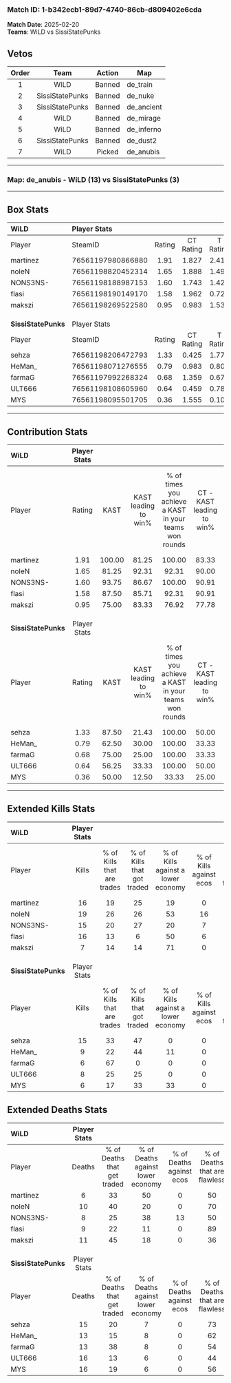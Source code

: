 ### Match ID: 1-b342ecb1-89d7-4740-86cb-d809402e6cda  
**Match Date**: 2025-02-20  
**Teams**: WiLD vs SissiStatePunks  

## Vetos  

| Order | Team | Action | Map |
| :---: | :--: | :----: | --- |
| 1 | WiLD | Banned | de_train |
| 2 | SissiStatePunks | Banned | de_nuke |
| 3 | SissiStatePunks | Banned | de_ancient |
| 4 | WiLD | Banned | de_mirage |
| 5 | WiLD | Banned | de_inferno |
| 6 | SissiStatePunks | Banned | de_dust2 |
| 7 | WiLD | Picked | de_anubis |

---  

### **Map**: de_anubis - WiLD (13) vs SissiStatePunks (3)  
---  

## Box Stats  

| **WiLD**            | Player Stats      |        |           |          |        |       |       |         |        |      |     |
| :- | :- | :-: | :-: | :-: | :-: | :-: | :-: | :-: | :-: | :-: | :-: |
| Player              | SteamID           | Rating | CT Rating | T Rating |  KAST  |  ADR  | Kills | Assists | Deaths | K/D  | HS% |
| martinez            | 76561197980866880 |  1.91  |   1.827   |  2.417   | 100.00 | 125.7 |  16   |    8    |   6    | 2.67 | 50  |
| noleN               | 76561198820452314 |  1.65  |   1.888   |  1.492   | 81.25  | 90.0  |  19   |    3    |   10   | 1.90 | 36  |
| NONS3NS-            | 76561198188987153 |  1.60  |   1.743   |  1.421   | 93.75  | 84.1  |  15   |    6    |   8    | 1.88 | 40  |
| flasi               | 76561198190149170 |  1.58  |   1.962   |  0.721   | 87.50  | 89.4  |  16   |    4    |   9    | 1.78 | 25  |
| makszi              | 76561198269522580 |  0.95  |   0.983   |  1.537   | 75.00  | 83.0  |   7   |   11    |   11   | 0.64 | 42  |
|                     |                   |        |           |          |        |       |       |         |        |      |     |
|                     |                   |        |           |          |        |       |       |         |        |      |     |
|                     |                   |        |           |          |        |       |       |         |        |      |     |
| **SissiStatePunks** | Player Stats      |        |           |          |        |       |       |         |        |      |     |
| Player              | SteamID           | Rating | CT Rating | T Rating |  KAST  |  ADR  | Kills | Assists | Deaths | K/D  | HS% |
| sehza               | 76561198206472793 |  1.33  |   0.425   |  1.773   | 87.50  | 97.3  |  15   |    2    |   15   | 1.00 | 60  |
| HeMan_              | 76561198071276555 |  0.79  |   0.983   |  0.808   | 62.50  | 63.1  |   9   |    2    |   13   | 0.69 | 66  |
| farmaG              | 76561197992268324 |  0.68  |   1.359   |  0.678   | 75.00  | 48.8  |   6   |    4    |   13   | 0.46 | 66  |
| ULT666              | 76561198108605960 |  0.64  |   0.459   |  0.787   | 56.25  | 79.5  |   8   |    2    |   16   | 0.50 | 75  |
| MYS                 | 76561198095501705 |  0.36  |   1.555   |  0.105   | 50.00  | 42.1  |   6   |    2    |   16   | 0.38 | 66  |
---  

## Contribution Stats  

| **WiLD**            | Player Stats |        |                      |                                                        |                           |                                                             |                          |                                                            |
| :- | :-: | :-: | :-: | :-: | :-: | :-: | :-: | :-: |
| Player              |    Rating    |  KAST  | KAST leading to win% | % of times you achieve a KAST in your teams won rounds | CT - KAST leading to win% | CT - % of times you achieve a KAST in your teams won rounds | T - KAST leading to win% | T - % of times you achieve a KAST in your teams won rounds |
| martinez            |     1.91     | 100.00 |        81.25         |                         100.00                         |           83.33           |                           100.00                            |          75.00           |                           100.00                           |
| noleN               |     1.65     | 81.25  |        92.31         |                         92.31                          |           90.00           |                            90.00                            |          100.00          |                           100.00                           |
| NONS3NS-            |     1.60     | 93.75  |        86.67         |                         100.00                         |           90.91           |                           100.00                            |          75.00           |                           100.00                           |
| flasi               |     1.58     | 87.50  |        85.71         |                         92.31                          |           90.91           |                           100.00                            |          66.67           |                           66.67                            |
| makszi              |     0.95     | 75.00  |        83.33         |                         76.92                          |           77.78           |                            70.00                            |          100.00          |                           100.00                           |
|                     |              |        |                      |                                                        |                           |                                                             |                          |                                                            |
|                     |              |        |                      |                                                        |                           |                                                             |                          |                                                            |
|                     |              |        |                      |                                                        |                           |                                                             |                          |                                                            |
| **SissiStatePunks** | Player Stats |        |                      |                                                        |                           |                                                             |                          |                                                            |
| Player              |    Rating    |  KAST  | KAST leading to win% | % of times you achieve a KAST in your teams won rounds | CT - KAST leading to win% | CT - % of times you achieve a KAST in your teams won rounds | T - KAST leading to win% | T - % of times you achieve a KAST in your teams won rounds |
| sehza               |     1.33     | 87.50  |        21.43         |                         100.00                         |           50.00           |                           100.00                            |          16.67           |                           100.00                           |
| HeMan_              |     0.79     | 62.50  |        30.00         |                         100.00                         |           33.33           |                           100.00                            |          28.57           |                           100.00                           |
| farmaG              |     0.68     | 75.00  |        25.00         |                         100.00                         |           33.33           |                           100.00                            |          22.22           |                           100.00                           |
| ULT666              |     0.64     | 56.25  |        33.33         |                         100.00                         |           50.00           |                           100.00                            |          28.57           |                           100.00                           |
| MYS                 |     0.36     | 50.00  |        12.50         |                         33.33                          |           25.00           |                           100.00                            |           0.00           |                            0.00                            |
---  

## Extended Kills Stats  

| **WiLD**            | Player Stats |                            |                            |                                    |                         |                              |                                 |                                       |                    |           |
| :- | :-: | :-: | :-: | :-: | :-: | :-: | :-: | :-: | :-: | :-: |
| Player              |    Kills     | % of Kills that are trades | % of Kills that got traded | % of Kills against a lower economy | % of Kills against ecos | % of Kills that are flawless | % of Kills that are close duels | % of Kills that are assisted by flash | Pistol Round Kills | AWP Kills |
| martinez            |      16      |             19             |             25             |                 19                 |            0            |              56              |                0                |                   0                   |         0          |     2     |
| noleN               |      19      |             26             |             26             |                 53                 |           16            |              58              |               11                |                   0                   |         0          |     2     |
| NONS3NS-            |      15      |             20             |             27             |                 20                 |            7            |              53              |                0                |                   0                   |         0          |     1     |
| flasi               |      16      |             13             |             6              |                 50                 |            6            |              56              |                6                |                   6                   |         6          |     2     |
| makszi              |      7       |             14             |             14             |                 71                 |            0            |              71              |               14                |                   0                   |         0          |     1     |
|                     |              |                            |                            |                                    |                         |                              |                                 |                                       |                    |           |
|                     |              |                            |                            |                                    |                         |                              |                                 |                                       |                    |           |
|                     |              |                            |                            |                                    |                         |                              |                                 |                                       |                    |           |
| **SissiStatePunks** | Player Stats |                            |                            |                                    |                         |                              |                                 |                                       |                    |           |
| Player              |    Kills     | % of Kills that are trades | % of Kills that got traded | % of Kills against a lower economy | % of Kills against ecos | % of Kills that are flawless | % of Kills that are close duels | % of Kills that are assisted by flash | Pistol Round Kills | AWP Kills |
| sehza               |      15      |             33             |             47             |                 0                  |            0            |              73              |               20                |                   0                   |         0          |     2     |
| HeMan_              |      9       |             22             |             44             |                 11                 |            0            |              67              |               11                |                  11                   |         0          |     1     |
| farmaG              |      6       |             67             |             0              |                 0                  |            0            |              50              |               17                |                   0                   |         3          |     3     |
| ULT666              |      8       |             25             |             25             |                 0                  |            0            |              25              |               13                |                  13                   |         0          |     0     |
| MYS                 |      6       |             17             |             33             |                 33                 |            0            |              67              |                0                |                  17                   |         0          |     0     |
## Extended Deaths Stats  

| **WiLD**            | Player Stats |                             |                                   |                          |                               |                            |                           |               |
| :- | :-: | :-: | :-: | :-: | :-: | :-: | :-: | :-: |
| Player              |    Deaths    | % of Deaths that get traded | % of Deaths against lower economy | % of Deaths against ecos | % of Deaths that are flawless | % of Deaths that are close | % of Deaths while blinded | Deaths to AWP |
| martinez            |      6       |             33              |                50                 |            0             |              50               |             0              |             0             |       0       |
| noleN               |      10      |             40              |                20                 |            0             |              70               |             0              |            10             |       1       |
| NONS3NS-            |      8       |             25              |                38                 |            13            |              50               |             25             |            13             |       1       |
| flasi               |      9       |             22              |                11                 |            0             |              89               |             0              |            11             |       1       |
| makszi              |      11      |             45              |                18                 |            0             |              36               |             36             |             0             |       0       |
|                     |              |                             |                                   |                          |                               |                            |                           |               |
|                     |              |                             |                                   |                          |                               |                            |                           |               |
|                     |              |                             |                                   |                          |                               |                            |                           |               |
| **SissiStatePunks** | Player Stats |                             |                                   |                          |                               |                            |                           |               |
| Player              |    Deaths    | % of Deaths that get traded | % of Deaths against lower economy | % of Deaths against ecos | % of Deaths that are flawless | % of Deaths that are close | % of Deaths while blinded | Deaths to AWP |
| sehza               |      15      |             20              |                 7                 |            0             |              73               |             7              |             0             |       0       |
| HeMan_              |      13      |             15              |                 8                 |            0             |              62               |             0              |             0             |       0       |
| farmaG              |      13      |             38              |                 8                 |            0             |              54               |             8              |             0             |       1       |
| ULT666              |      16      |             13              |                 6                 |            0             |              44               |             13             |             0             |       3       |
| MYS                 |      16      |             19              |                 6                 |            0             |              56               |             0              |             6             |       2       |
